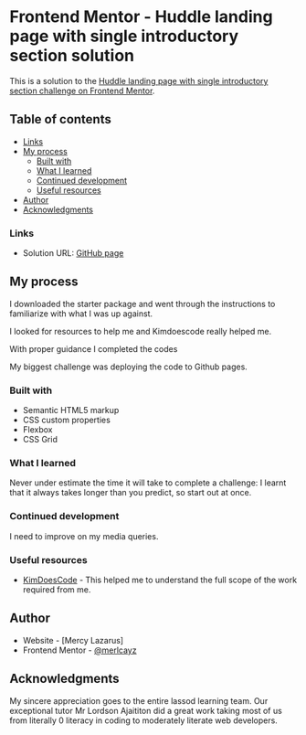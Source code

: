 # Frontend Mentor - Huddle landing page with single introductory section solution

This is a solution to the [Huddle landing page with single introductory section challenge on Frontend Mentor](https://www.frontendmentor.io/challenges/huddle-landing-page-with-a-single-introductory-section-B_2Wvxgi0). 

## Table of contents


  - [Links](#links)
- [My process](#my-process)
  - [Built with](#built-with)
  - [What I learned](#what-i-learned)
  - [Continued development](#continued-development)
  - [Useful resources](#useful-resources)
- [Author](#author)
- [Acknowledgments](#acknowledgments)




### Links

- Solution URL: [GitHub page](https://merlcayz.github.io/capstone-project/)


## My process
I downloaded the starter package and went through the instructions to familiarize with what I was up against.

I looked for resources to help me and Kimdoescode really helped me.

With proper guidance I completed the codes

My biggest challenge was deploying the code to Github pages.
### Built with

- Semantic HTML5 markup
- CSS custom properties
- Flexbox
- CSS Grid


### What I learned

Never under estimate the time it will take to complete a challenge:
I learnt that it always takes longer than you predict, so start out at once.

### Continued development

I need to improve on my media queries.

### Useful resources

- [KimDoesCode](https://youtu.be/O4sZf9wG_RE?si=yxOeaKzBOSqhIaAW) - This helped me to understand the full scope of the work required from me.


## Author

- Website - [Mercy Lazarus]
- Frontend Mentor - [@merlcayz](https://www.frontendmentor.io/profile/merlcayz)


## Acknowledgments

My sincere appreciation goes to the entire lassod learning team. Our exceptional tutor Mr Lordson Ajaititon did a great work taking most of us from literally 0 literacy in coding to moderately literate web developers.


